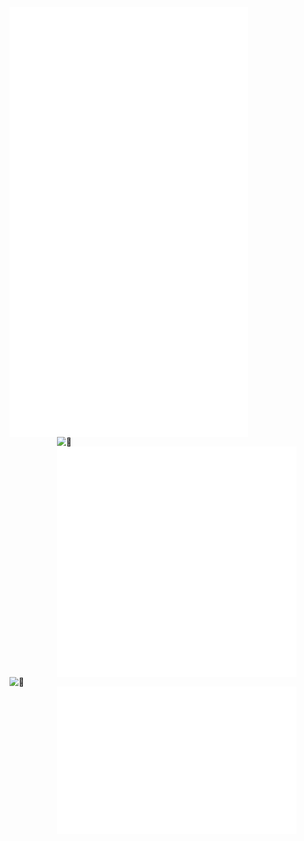 <img alt="🦑" align="left" width="420px" src="https://github.com/lowlighter/lowlighter/blob/master/metrics.svg">
<img alt="🦑" align="right" width="420px" src="https://github.com/lowlighter/lowlighter/blob/master/metrics.projects.svg">
<img alt="🦑" align="right" width="420px" src="https://github.com/lowlighter/lowlighter/blob/master/metrics.plugin.topics.mastered.svg">
<img alt="🦑" align="right" width="420px" src="https://github.com/lowlighter/lowlighter/blob/master/metrics.plugin.pagespeed.svg">
<img alt="🦑" align="right" width="420px" src="https://github.com/lowlighter/lowlighter/blob/master/metrics.plugin.music.playlist.svg">
<img alt="🦑" align="left" width="420px" src="https://github.com/lowlighter/lowlighter/blob/master/metrics.additional.svg">
<img alt="🦑" align="right" width="420px" src="https://github.com/lowlighter/lowlighter/blob/master/metrics.plugin.activity.svg">
